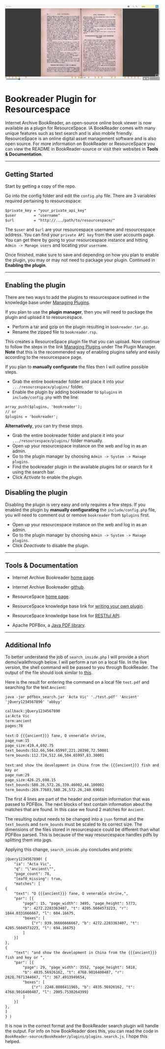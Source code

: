 ![Bookreader example](img/search_demo.png)

# Bookreader Plugin for Resourcespace

Internet Archive BookReader, an open-source online book viewer is now available as a plugin for ResourceSpace. IA BookReader comes with many unique features such as text search and is also mobile friendly. ResourceSpace is an online digital asset management software and is also open source. For more information on BookReader or ResourceSpace you can view the README in BookReader-source or visit their websites in **Tools & Documentation**.

---

## Getting Started
Start by getting a copy of the repo.

Go into the config folder and edit the `config.php` file. There are 3 variables required pertaining to resourcespace:
```
$private_key = "your_private_api_key"
$user        = "username"
$url         = "http://.../path/to/resourcespace/"
```
The `$user` and `$url` are your resourcespace username and resourcespace address. You can find your `private API key` from the user accounts page. You can get there by going to your resourcespace instance and hitting `Admin -> Manage users` and locating your `username`.

Once finished, make sure to save and depending on how you plan to enable the plugin, you may or may not need to package your plugin. Continued in **Enabling the plugin**.

---

## Enabling the plugin
There are two ways to add the plugins to resourcespace outlined in the knowledge base under [Managing Plugins](https://www.resourcespace.com/knowledge-base/systemadmin/managing_plugins).

If you plan to use the **plugin manager**, then you will need to package the plugin and upload it to resourcespace.
* Perform a tar and gzip on the plugin resulting in `bookreader.tar.gz`.
* Rename the zipped file to `bookreader.rsp`.

This creates a ResourceSpace plugin file that you can upload. Now continue to follow the steps in the link [Managing Plugins](https://www.resourcespace.com/knowledge-base/systemadmin/managing_plugins) under The Plugin Manager. **Note** that this is the recommended way of enabling plugins safely and easily according to the resourcespace page.

If you plan to **manually configurate** the files then I will outline possible steps.

* Grab the entire bookreader folder and place it into your `.../resourcespace/plugins/` folder. 
* Enable the plugin by adding bookreader to `$plugins` in `include/config.php` with the line:
```
array_push($plugins, 'bookreader');
// or 
$plugins = 'bookreader';
```
**Alternatively**, you can try these steps.
* Grab the entire bookreader folder and place it into your `.../resourcespace/plugins/` folder manually.
* Open up your resourcespace instance on the web and log in as an admin.
* Go to the plugin manager by choosing `Admin -> System -> Manage plugins`.
* Find the bookreader plugin in the available plugins list or search for it using the search bar.
* Click *Activate* to enable the plugin.

## Disabling the plugin
Disabling the plugin is very easy and only requires a few steps. If you enabled the plugin by **manually configurating** the `include/config.php` file, you will need to comment out or remove `bookreader` from `$plugins` first.
* Open up your resourcespace instance on the web and log in as an admin.
* Go to the plugin manager by choosing `Admin -> System -> Manage plugins`.
* Click *Deactivate* to disable the plugin.

---

## Tools & Documentation
* Internet Archive Bookreader [home page](https://openlibrary.org/dev/docs/bookreader).

* Internet Archive Bookreader [github](https://github.com/internetarchive/bookreader).

* ResourceSpace [home page](https://www.resourcespace.com/).

* ResourceSpace knowledge base link for [writing your own plugin](https://www.resourcespace.com/knowledge-base/systemadmin/modifications-and-writing-your-own-plugin).

* ResourceSpace knowledge base link for [RESTful API](https://www.resourcespace.com/knowledge-base/api/).

* Apache PDFBox, a [Java PDF library](https://pdfbox.apache.org/).

---

## Additional Info
To better understand the job of `search_inside.php` I will provide a short demo/walkthrough below. I will perform a run on a local file. In the live version, the shell command will be passed to you through BookReader. The output of the file should look similar to [this](https://openlibrary.org/dev/docs/api/search_inside).

Here is the result for entering the command on a local file `test.pdf` and searching for the text `Ancient`:
```
java -jar pdfbox_search.jar 'Acta Vic' './test.pdf' 'Ancient' 'jQuery1234567890' 'abbyy'
```
```
callback:jQuery1234567890
ia:Acta Vic
term:ancient
pages:78

text:O {{{ancient}}} fane, O venerable shrine,
page_num:15
page_size:419.4,692.75
text_bounds:512.66,504.65997,221.28398,72.50001
term_bounds:112.724,512.66,504.65997,83.30001

text:and show the development in China from the {{{ancient}}} fish and key or 
page_num:29
page_size:426.25,698.15
text_bounds:580.26,572.26,339.46002,44.100002
term_bounds:269.77603,580.26,572.26,240.69601
```
The first 4 lines are part of the header and contain information that was passed to PDFBox. The next blocks of text contain information about the matches that are found. In this case we found 2 matches for `Ancient`.

The resulting output needs to be changed into a `json` format and the `text_bounds` and `term_bounds` must be scaled to its correct size. The dimensions of the files stored in resourcespace could be different than what PDFBox parsed. This is because of the way resourcespace handles pdfs by splitting them into jpgs. 

Applying this change, `search_inside.php` concludes and prints:
```
jQuery1234567890( {
	"ia": "Acta Vic",
	"q": "\"ancient\"",
	"page_count": 78,
	"leaf0_missing": true,
	"matches": [
{
	"text": "O {{{ancient}}} fane, O venerable shrine,", 
	"par": [{
		"page": 15, "page_width": 3495, "page_height": 5773,
		"b": 4272.2283363407, "t": 4205.5604573223, "r": 1844.0331666667, "l": 604.16675,
		"boxes": [
			{"r": 939.36666666667, "b": 4272.2283363407, "t": 4205.5604573223, "l": 694.16675}
		] 
	}] 
},
{
	"text": "and show the development in China from the {{{ancient}}} fish and key or ", 
	"par": [{
		"page": 29, "page_width": 3552, "page_height": 5818,
		"b": 4835.56926162, "t": 4768.9016400487, "r": 2828.7671344047, "l": 367.4913949654,
		"boxes": [
			{"r": 2248.0808411965, "b": 4835.56926162, "t": 4768.9016400487, "l": 2005.7530264399}
		] 
	}] 
},
] 
} )
```
It is now in the correct format and the BookReader search plugin will handle the output. For info on how BookReader does this, you can read the code in `BookReader-source/BookReader/plugins/plugins.search.js`. I hope this helped.
